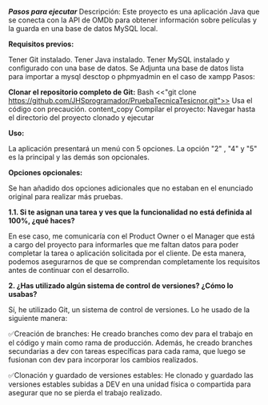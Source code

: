 ***Pasos para ejecutar***
Descripción: Este proyecto es una aplicación Java que se conecta con la API de OMDb para obtener información sobre películas y la guarda en una base de datos MySQL local.

**Requisitos previos:**

Tener Git instalado.
Tener Java instalado.
Tener MySQL instalado y configurado con una base de datos.
Se Adjunta una base de datos lista para importar a mysql desctop o phpmyadmin en el caso de xampp
Pasos:

**Clonar el repositorio completo de Git:**
Bash
<<"git clone https://github.com/JHSprogramador/PruebaTecnicaTesicnor.git">>
Usa el código con precaución.
content_copy
Compilar el proyecto:
Navegar hasta el directorio del proyecto clonado y ejecutar

**Uso:**

La aplicación presentará un menú con 5 opciones. La opción "2" , "4" y "5" es la principal y las demás son opcionales.

**Opciones opcionales:**

Se han añadido dos opciones adicionales que no estaban en el enunciado original para realizar más pruebas.

**1.1. Si te asignan una tarea y ves que la funcionalidad no está definida al 100%, ¿qué haces?**

En ese caso, me comunicaría con el Product Owner o el Manager que está a cargo del proyecto para informarles que me faltan datos para poder completar la tarea o aplicación solicitada por el cliente. De esta manera, podemos asegurarnos de que se comprendan completamente los requisitos antes de continuar con el desarrollo.

**2. ¿Has utilizado algún sistema de control de versiones? ¿Cómo lo usabas?**

Sí, he utilizado Git, un sistema de control de versiones. Lo he usado de la siguiente manera:

✅Creación de branches: He creado branches como dev para el trabajo en el código y main como rama de producción. Además, he creado branches secundarias a dev con tareas           específicas para cada rama, que luego se fusionan con dev para incorporar los cambios realizados.

✅Clonación y guardado de versiones estables: He clonado y guardado las versiones estables subidas a DEV en una unidad física o compartida para asegurar que no se pierda el       trabajo realizado.
